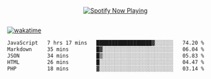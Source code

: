 

<p align="center">
  <a href="https://open.spotify.com/user/31ljmyymhthokwewwcd6dsdmvprm" target="_blank"><img src="https://novatorem-psi-rosy.vercel.app/api/spotify" alt="Spotify Now Playing"/></a>
</p>

##

[![wakatime](https://wakatime.com/badge/user/87646243-158a-4241-a3cb-668e1fa2dbb8.svg)](https://wakatime.com/@87646243-158a-4241-a3cb-668e1fa2dbb8)
<!--START_SECTION:waka-->

```txt
JavaScript   7 hrs 17 mins   ██████████████████▓░░░░░░   74.20 %
Markdown     35 mins         █▓░░░░░░░░░░░░░░░░░░░░░░░   06.04 %
JSON         34 mins         █▒░░░░░░░░░░░░░░░░░░░░░░░   05.83 %
HTML         26 mins         █░░░░░░░░░░░░░░░░░░░░░░░░   04.47 %
PHP          18 mins         ▓░░░░░░░░░░░░░░░░░░░░░░░░   03.14 %
```

<!--END_SECTION:waka-->
